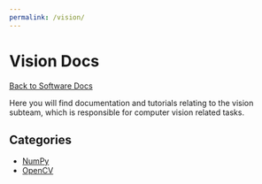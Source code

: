 ```yaml
---
permalink: /vision/
---
```


# Vision Docs

[Back to Software Docs](https://missourimrr.github.io/docs/)

Here you will find documentation and tutorials relating to the vision subteam, which is responsible for computer vision related tasks.

## Categories

- [NumPy](https://missourimrr.github.io/docs/vision/numpy/)
- [OpenCV](https://missourimrr.github.io/docs/vision/opencv/)

